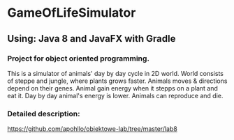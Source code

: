 # GameOfLifeSimulator

## Using: Java 8 and JavaFX with Gradle

### Project for object oriented programming.
This is a simulator of animals' day by day cycle in 2D world. World consists of steppe and jungle, where plants grows faster.
Animals moves & directions depend on their genes. Animal gain energy when it stepps on a plant and eat it. Day by day animal's energy is lower. Animals can reproduce and die.

### Detailed description:
https://github.com/apohllo/obiektowe-lab/tree/master/lab8
